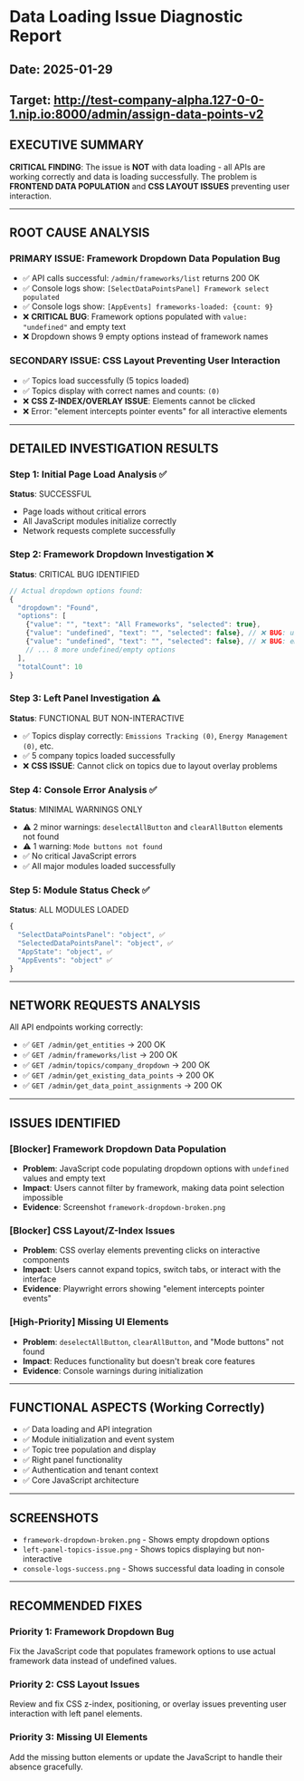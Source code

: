 # Data Loading Issue Diagnostic Report
## Date: 2025-01-29
## Target: http://test-company-alpha.127-0-0-1.nip.io:8000/admin/assign-data-points-v2

## **EXECUTIVE SUMMARY**
**CRITICAL FINDING**: The issue is **NOT** with data loading - all APIs are working correctly and data is loading successfully. The problem is **FRONTEND DATA POPULATION** and **CSS LAYOUT ISSUES** preventing user interaction.

---

## **ROOT CAUSE ANALYSIS**

### **PRIMARY ISSUE: Framework Dropdown Data Population Bug**
- ✅ API calls successful: `/admin/frameworks/list` returns 200 OK
- ✅ Console logs show: `[SelectDataPointsPanel] Framework select populated`
- ✅ Console logs show: `[AppEvents] frameworks-loaded: {count: 9}`
- ❌ **CRITICAL BUG**: Framework options populated with `value: "undefined"` and empty text
- ❌ Dropdown shows 9 empty options instead of framework names

### **SECONDARY ISSUE: CSS Layout Preventing User Interaction**
- ✅ Topics load successfully (5 topics loaded)
- ✅ Topics display with correct names and counts: `(0)`
- ❌ **CSS Z-INDEX/OVERLAY ISSUE**: Elements cannot be clicked
- ❌ Error: "element intercepts pointer events" for all interactive elements

---

## **DETAILED INVESTIGATION RESULTS**

### Step 1: Initial Page Load Analysis ✅
**Status**: SUCCESSFUL
- Page loads without critical errors
- All JavaScript modules initialize correctly
- Network requests complete successfully

### Step 2: Framework Dropdown Investigation ❌
**Status**: CRITICAL BUG IDENTIFIED
```javascript
// Actual dropdown options found:
{
  "dropdown": "Found",
  "options": [
    {"value": "", "text": "All Frameworks", "selected": true},
    {"value": "undefined", "text": "", "selected": false}, // ❌ BUG: undefined values
    {"value": "undefined", "text": "", "selected": false}, // ❌ BUG: empty text
    // ... 8 more undefined/empty options
  ],
  "totalCount": 10
}
```

### Step 3: Left Panel Investigation ⚠️
**Status**: FUNCTIONAL BUT NON-INTERACTIVE
- ✅ Topics display correctly: `Emissions Tracking (0)`, `Energy Management (0)`, etc.
- ✅ 5 company topics loaded successfully
- ❌ **CSS ISSUE**: Cannot click on topics due to layout overlay problems

### Step 4: Console Error Analysis ✅
**Status**: MINIMAL WARNINGS ONLY
- ⚠️ 2 minor warnings: `deselectAllButton` and `clearAllButton` elements not found
- ⚠️ 1 warning: `Mode buttons not found`
- ✅ No critical JavaScript errors
- ✅ All major modules loaded successfully

### Step 5: Module Status Check ✅
**Status**: ALL MODULES LOADED
```javascript
{
  "SelectDataPointsPanel": "object", ✅
  "SelectedDataPointsPanel": "object", ✅
  "AppState": "object", ✅
  "AppEvents": "object" ✅
}
```

---

## **NETWORK REQUESTS ANALYSIS**
All API endpoints working correctly:
- ✅ `GET /admin/get_entities` → 200 OK
- ✅ `GET /admin/frameworks/list` → 200 OK
- ✅ `GET /admin/topics/company_dropdown` → 200 OK
- ✅ `GET /admin/get_existing_data_points` → 200 OK
- ✅ `GET /admin/get_data_point_assignments` → 200 OK

---

## **ISSUES IDENTIFIED**

### **[Blocker] Framework Dropdown Data Population**
- **Problem**: JavaScript code populating dropdown options with `undefined` values and empty text
- **Impact**: Users cannot filter by framework, making data point selection impossible
- **Evidence**: Screenshot `framework-dropdown-broken.png`

### **[Blocker] CSS Layout/Z-Index Issues**
- **Problem**: CSS overlay elements preventing clicks on interactive components
- **Impact**: Users cannot expand topics, switch tabs, or interact with the interface
- **Evidence**: Playwright errors showing "element intercepts pointer events"

### **[High-Priority] Missing UI Elements**
- **Problem**: `deselectAllButton`, `clearAllButton`, and "Mode buttons" not found
- **Impact**: Reduces functionality but doesn't break core features
- **Evidence**: Console warnings during initialization

---

## **FUNCTIONAL ASPECTS (Working Correctly)**
- ✅ Data loading and API integration
- ✅ Module initialization and event system
- ✅ Topic tree population and display
- ✅ Right panel functionality
- ✅ Authentication and tenant context
- ✅ Core JavaScript architecture

---

## **SCREENSHOTS**
- `framework-dropdown-broken.png` - Shows empty dropdown options
- `left-panel-topics-issue.png` - Shows topics displaying but non-interactive
- `console-logs-success.png` - Shows successful data loading in console

---

## **RECOMMENDED FIXES**

### **Priority 1: Framework Dropdown Bug**
Fix the JavaScript code that populates framework options to use actual framework data instead of undefined values.

### **Priority 2: CSS Layout Issues**
Review and fix CSS z-index, positioning, or overlay issues preventing user interaction with left panel elements.

### **Priority 3: Missing UI Elements**
Add the missing button elements or update the JavaScript to handle their absence gracefully.